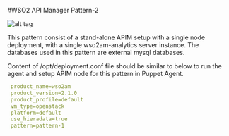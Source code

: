 #WSO2 API Manager Pattern-2

![alt tag](https://github.com/rmsamitha/puppet-apim/blob/v2.1.0/wso2am/patterns/design/am-2.1.0-pattern-2.png)

This pattern consist of a stand-alone APIM setup with a single node deployment, with a single wso2am-analytics server
instance. The databases used in this pattern are external mysql databases.

Content of /opt/deployment.conf file should be similar to below to run the agent and setup APIM node for this pattern
 in Puppet Agent.

```yaml
 product_name=wso2am
 product_version=2.1.0
 product_profile=default
 vm_type=openstack
 platform=default
 use_hieradata=true
 pattern=pattern-1
```